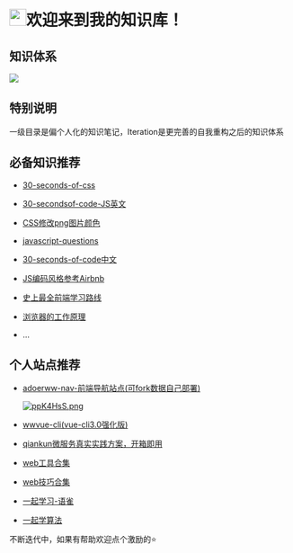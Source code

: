 <h1 align="left"><img src="https://raw.githubusercontent.com/iampavangandhi/iampavangandhi/master/gifs/Hi.gif" width="30px">欢迎来到我的知识库！</h1>

## 知识体系

![](https://p.ipic.vip/mqrojc.png)

## 特别说明

一级目录是偏个人化的知识笔记，Iteration是更完善的自我重构之后的知识体系

## 必备知识推荐

- [30-seconds-of-css](https://30-seconds.github.io/30-seconds-of-css/)  

- [30-secondsof-code-JS英文](https://30secondsofcode.org/)  

- [CSS修改png图片颜色](https://www.jianshu.com/p/f2cc9c93dd9b)  

- [javascript-questions](https://github.com/lydiahallie/javascript-questions)

- [30-seconds-of-code中文](https://www.html.cn/30-seconds-of-code/#arraytohtmllist)

- [JS编码风格参考Airbnb](https://lin-123.github.io/javascript/)  

- [史上最全前端学习路线](https://www.cnblogs.com/onesea/p/13055617.html)

- [浏览器的工作原理](https://www.html5rocks.com/zh/tutorials/internals/howbrowserswork/)

- ...



## 个人站点推荐

- [adoerww-nav-前端导航站点(可fork数据自己部署) ](https://wwnav.netlify.app/)
  
  [![ppK4HsS.png](https://s1.ax1x.com/2023/03/11/ppK4HsS.png)](https://imgse.com/i/ppK4HsS)
  
- [wwvue-cli(vue-cli3.0强化版)](https://github.com/vannvan/wwvue-cli)
  
- [qiankun微服务真实实践方案，开箱即用](https://github.com/vannvan/umi-qiankun-explore)

- [web工具合集](https://github.com/vannvan/adoerww)

- [web技巧合集](https://github.com/vannvan/web-explore-demo)

- [一起学习-语雀](https://www.yuque.com/vannvan/)

- [一起学算法](https://github.com/vannvan/archives/blob/master/Iteration/Codes/Leetcode/README.md)



不断迭代中，如果有帮助欢迎点个激励的⭐️

